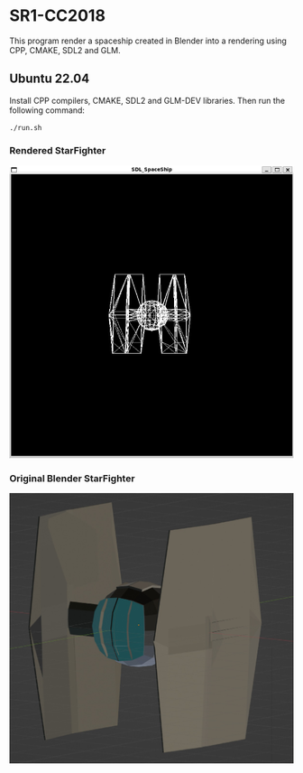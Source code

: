 # SR1-CC2018
This program render a spaceship created in Blender into a rendering using CPP, CMAKE, SDL2 and GLM.

## Ubuntu 22.04
Install CPP compilers, CMAKE, SDL2 and GLM-DEV libraries. Then run the following command:

```shell
./run.sh
```


### Rendered StarFighter
![SpaceShip](StarFighter.png)

### Original Blender StarFighter
![SpaceShip](OriginalStarFighter.png)

